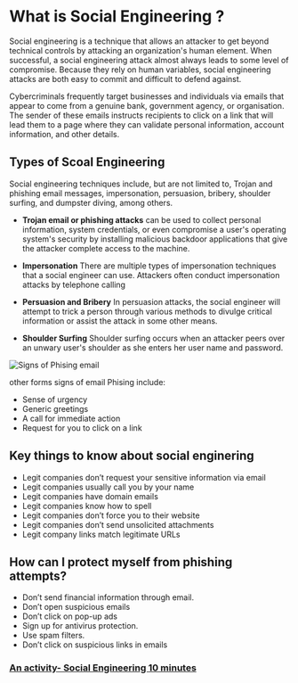 
# What is Social Engineering ?

Social engineering is a technique that allows an attacker to get beyond technical controls by attacking an organization's human element. When successful, a social engineering attack almost always leads to some level of compromise. Because they rely on human variables, social engineering attacks are both easy to commit and difficult to defend against.

Cybercriminals frequently target businesses and individuals via emails that appear to come from a genuine bank, government agency, or organisation. The sender of these emails instructs recipients to click on a link that will lead them to a page where they can validate personal information, account information, and other details.

## Types of Scoal Engineering ##
Social engineering techniques include, but are not limited to, Trojan and phishing email messages, impersonation, persuasion, bribery, shoulder surfing, and dumpster diving, among others.

* **Trojan email or phishing attacks** can be used to collect personal information, system credentials, or even compromise a user's operating system's security by installing malicious backdoor applications that give the attacker complete access to the machine.

* **Impersonation** There are multiple types of impersonation techniques that a social engineer can use. Attackers often
conduct impersonation attacks by telephone calling

* **Persuasion and Bribery**   In persuasion attacks, the social engineer will attempt to trick a person through various methods to divulge critical information or assist the attack in some other means.

* **Shoulder Surfing** Shoulder surfing occurs when an attacker peers over an unwary user's shoulder as she enters her user name and password.

 ![Signs of Phising email](https://github.com/CS-Outreach-Session/Cyber-Hygiene/blob/main/images/phising_emails.jpeg)

other forms signs of email Phising include:
* Sense of urgency
* Generic greetings 
* A call for immediate action
* Request for you to click on a link
 
## Key things to know about social enginering ##

* Legit companies don’t request your sensitive information via email
* Legit companies usually call you by your name
* Legit companies have domain emails
* Legit companies know how to spell
* Legit companies don’t force you to their website
* Legit companies don’t send unsolicited attachments
* Legit company links match legitimate URLs

## How can I protect myself from phishing attempts? ##

* Don’t send financial information through email.
* Don’t open suspicious emails
* Don’t click on pop-up ads
* Sign up for antivirus protection.
* Use spam filters.
* Don’t click on suspicious links in emails

### [An activity- Social Engineering 10 minutes ](https://github.com/CS-Outreach-Session/Cyber-Hygiene/tree/main/Social%20Engineering%20Activity)


